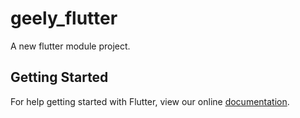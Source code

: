 # geely_flutter

A new flutter module project.

## Getting Started

For help getting started with Flutter, view our online
[documentation](https://flutter.dev/).
